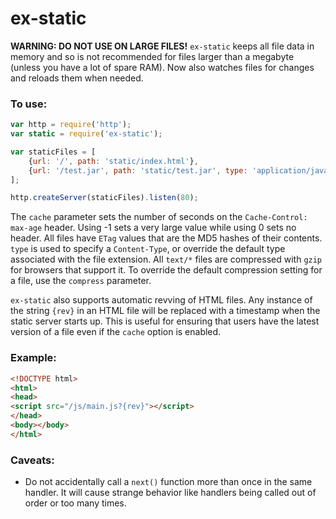ex-static
=========

**WARNING: DO NOT USE ON LARGE FILES!**
`ex-static` keeps all file data in memory and so is not recommended for files larger than a megabyte (unless you have a lot of spare RAM).
Now also watches files for changes and reloads them when needed.

### To use:
```javascript
var http = require('http');
var static = require('ex-static');

var staticFiles = [
	{url: '/', path: 'static/index.html'},
	{url: '/test.jar', path: 'static/test.jar', type: 'application/java-archive', cache: -1, compress: true}
];

http.createServer(staticFiles).listen(80);
```

The `cache` parameter sets the number of seconds on the `Cache-Control: max-age` header. Using -1 sets a very large value while using 0 sets no header.
All files have `ETag` values that are the MD5 hashes of their contents.
`type` is used to specify a `Content-Type`, or override the default type associated with the file extension.
All `text/*` files are compressed with `gzip` for browsers that support it. To override the default compression setting for a file, use the `compress` parameter.

`ex-static` also supports automatic revving of HTML files.
Any instance of the string `{rev}` in an HTML file will be replaced with a timestamp when the static server starts up.
This is useful for ensuring that users have the latest version of a file even if the `cache` option is enabled.
### Example:
```html
<!DOCTYPE html>
<html>
<head>
<script src="/js/main.js?{rev}"></script>
</head>
<body></body>
</html>
```

### Caveats:
* Do not accidentally call a `next()` function more than once in the same handler. It will cause strange behavior like handlers being called out of order or too many times.
